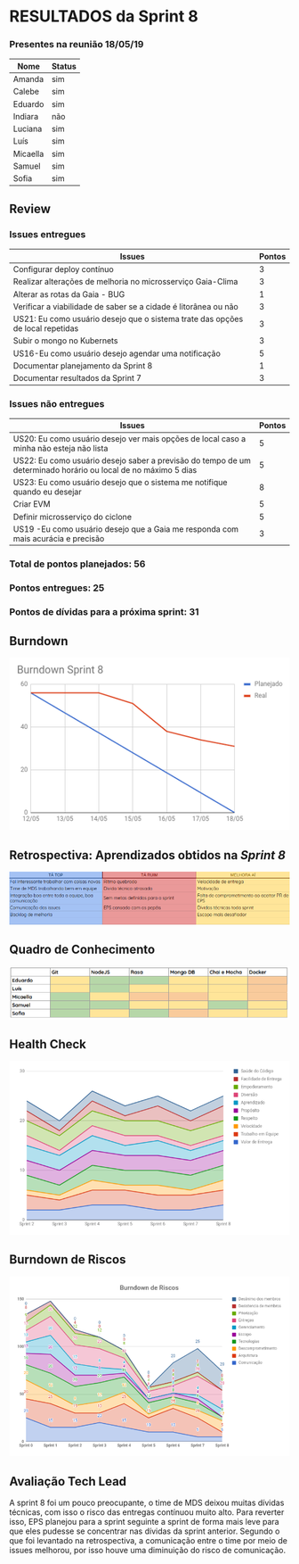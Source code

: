 # RESULTADOS da Sprint 8

### Presentes na reunião 18/05/19

| Nome | Status |
| --------- | -------- |
| Amanda | sim |
| Calebe | sim |
| Eduardo | sim |
| Indiara | não |
| Luciana | sim |
| Luís | sim |
| Micaella | sim |
| Samuel | sim |
| Sofia | sim |


## Review


### Issues entregues

| Issues | Pontos |
| --------- | -------- |
| Configurar deploy contínuo | 3 |
| Realizar alterações de melhoria no microsserviço Gaia-Clima | 3 |
| Alterar as rotas da Gaia - BUG | 1 |
| Verificar a viabilidade de saber se a cidade é litorânea ou não | 3 |
| US21: Eu como usuário desejo que o sistema trate das opções de local repetidas | 3 |
| Subir o mongo no Kubernets | 3 |
| US16-Eu como usuário desejo agendar uma notificação | 5 |
| Documentar planejamento da Sprint 8 | 1|
| Documentar resultados da Sprint 7 | 3 |


### Issues não entregues 

| Issues | Pontos |
| --------- | -------- |
| US20: Eu como usuário desejo ver mais opções de local caso a minha não esteja não lista | 5 |
| US22: Eu como usuário desejo saber a previsão do tempo de um determinado horário ou local de no máximo 5 dias | 5 |
| US23: Eu como usuário desejo que o sistema me notifique quando eu desejar | 8 |
| Criar EVM | 5 |
| Definir microsserviço do ciclone | 5 | 
| US19 -Eu como usuário desejo que a Gaia me responda com mais acurácia e precisão | 3 |


### Total de pontos planejados: 56

### Pontos entregues: 25

### Pontos de dívidas para a próxima sprint: 31


## Burndown


![Burndown Sprint 8](../../assets/imgs/burndown/Burndown-Sprint8.png)



## Retrospectiva: Aprendizados obtidos na *Sprint 8* 

![Retrospectiva Sprint 8](../../assets/imgs/retrospectiva/retrospectiva-S08.png)


## Quadro de Conhecimento 

![Quadro de Conhecimento Sprint 5](../../assets/imgs/conhecimento/conhecimento-s8.png)


## Health Check 

![Health Check Sprint 5](../../assets/imgs/healthcheck/healthcheck-s8.png)

## Burndown de Riscos 

![Burndown de Riscos 5](../../assets/imgs/riscos/riscos8.png)


## Avaliação Tech Lead

<p>A sprint 8 foi um pouco preocupante, o time de MDS deixou muitas dívidas técnicas, com isso o risco das entregas contínuou muito alto. Para reverter isso, EPS planejou para a sprint seguinte a sprint de forma mais leve para que eles pudesse se concentrar nas dívidas da sprint anterior. Segundo o que foi levantado na retrospectiva, a comunicação entre o time por meio de issues melhorou, por isso houve uma diminuição do risco de comunicação.</p>
